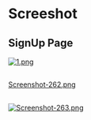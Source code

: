 # Screeshot

## SignUp Page 
[![1.png](https://i.postimg.cc/44cbcg5b/1.png)](https://postimg.cc/4nJ9Cjjm)

##
[Screenshot-262.png](https://postimg.cc/yk362P6D)

##
[![Screenshot-263.png](https://i.postimg.cc/3N9wGNbx/Screenshot-263.png)](https://postimg.cc/642wJWXk)
